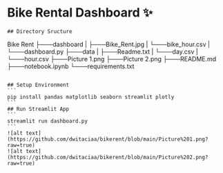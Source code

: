 # Bike Rental Dashboard ✨
````
## Directory Sructure
````
Bike Rent
├───dashboard
| ├───Bike_Rent.jpg
| └───bike_hour.csv
| └───dashboard.py
├───data
| ├───Readme.txt
| └───day.csv
| └───hour.csv
├───Picture 1.png
├───Picture 2.png
├───README.md 
├───notebook.ipynb
└───requirements.txt
````

## Setup Environment
```
pip install pandas matplotlib seaborn streamlit plotly
```
## Run Streamlit App
```
streamlit run dashboard.py
```
![alt text](https://github.com/dwitaciaa/bikerent/blob/main/Picture%201.png?raw=true)
![alt text](https://github.com/dwitaciaa/bikerent/blob/main/Picture%202.png?raw=true)
